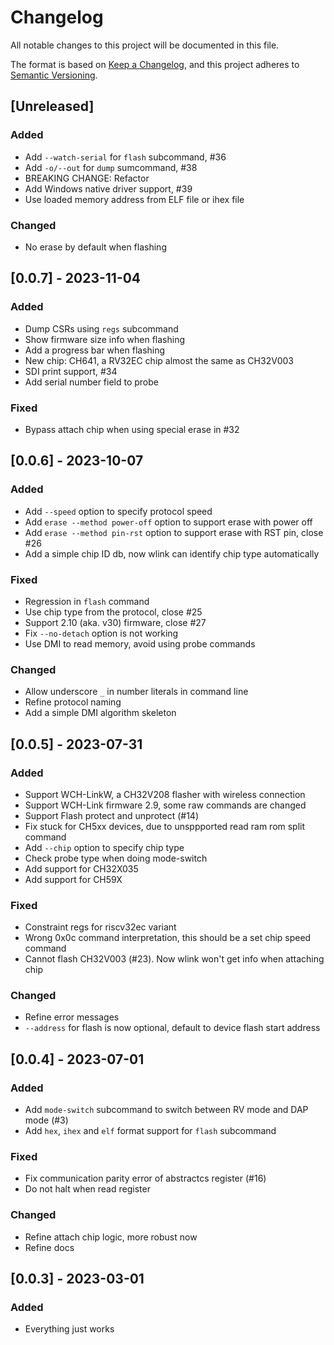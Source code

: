 # Changelog

All notable changes to this project will be documented in this file.

The format is based on [Keep a Changelog](https://keepachangelog.com/en/1.0.0/),
and this project adheres to [Semantic Versioning](https://semver.org/spec/v2.0.0.html).

## [Unreleased]

### Added

- Add `--watch-serial` for `flash` subcommand, #36
- Add `-o/--out` for `dump` sumcommand, #38
- BREAKING CHANGE: Refactor
- Add Windows native driver support, #39
- Use loaded memory address from ELF file or ihex file

### Changed

- No erase by default when flashing

## [0.0.7] - 2023-11-04

### Added

- Dump CSRs using `regs` subcommand
- Show firmware size info when flashing
- Add a progress bar when flashing
- New chip: CH641, a RV32EC chip almost the same as CH32V003
- SDI print support, #34
- Add serial number field to probe

### Fixed

- Bypass attach chip when using special erase in #32

## [0.0.6] - 2023-10-07

### Added

- Add `--speed` option to specify protocol speed
- Add `erase --method power-off` option to support erase with power off
- Add `erase --method pin-rst` option to support erase with RST pin, close #26
- Add a simple chip ID db, now wlink can identify chip type automatically

### Fixed

- Regression in `flash` command
- Use chip type from the protocol, close #25
- Support 2.10 (aka. v30) firmware, close #27
- Fix `--no-detach` option is not working
- Use DMI to read memory, avoid using probe commands

### Changed

- Allow underscore `_` in number literals in command line
- Refine protocol naming
- Add a simple DMI algorithm skeleton

## [0.0.5] - 2023-07-31

### Added

- Support WCH-LinkW, a CH32V208 flasher with wireless connection
- Support WCH-Link firmware 2.9, some raw commands are changed
- Support Flash protect and unprotect (#14)
- Fix stuck for CH5xx devices, due to unsppported read ram rom split command
- Add `--chip` option to specify chip type
- Check probe type when doing mode-switch
- Add support for CH32X035
- Add support for CH59X

### Fixed

- Constraint regs for riscv32ec variant
- Wrong 0x0c command interpretation, this should be a set chip speed command
- Cannot flash CH32V003 (#23). Now wlink won't get info when attaching chip

### Changed

- Refine error messages
- `--address` for flash is now optional, default to device flash start address

## [0.0.4] - 2023-07-01

### Added

- Add `mode-switch` subcommand to switch between RV mode and DAP mode (#3)
- Add `hex`, `ihex` and `elf` format support for `flash` subcommand

### Fixed

- Fix communication parity error of abstractcs register (#16)
- Do not halt when read register

### Changed

- Refine attach chip logic, more robust now
- Refine docs

## [0.0.3] - 2023-03-01

### Added

- Everything just works
